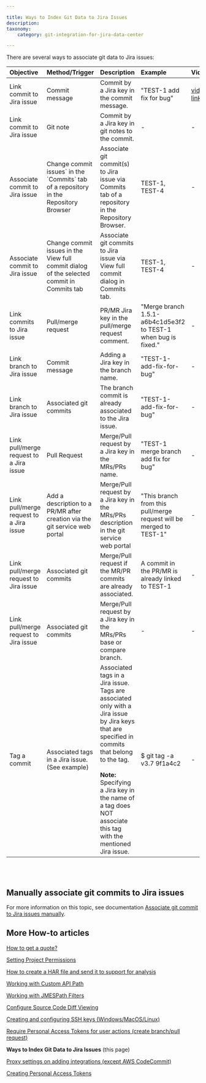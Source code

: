 ```yaml
---

title: Ways to Index Git Data to Jira Issues
description:
taxonomy:
    category: git-integration-for-jira-data-center

---
```


There are several ways to associate git data to Jira issues:

| Objective | Method/Trigger | Description | Example | Video |
| :--- | :--- | :--- | :--- | :--- |
| Link commit to Jira issue | Commit message | Commit by a Jira key in the commit message. | "TEST-1 add fix for bug" | [vid link](https://bigbrassband.wistia.com/medias/7kj43knu4m) |
| Link commit to Jira issue | Git note | Commit by a Jira key in git notes to the commit. | \-  | \-  |
| Associate commit to Jira issue | Change commit issues\` in the \`Commits\` tab of a repository in the Repository Browser | Associate git commit(s) to Jira issue via Commits tab of a repository in the Repository Browser. | TEST-1, TEST-4 | \-  |
| Associate commit to Jira issue | Change commit issues in the View full commit dialog of the selected commit in Commits tab | Associate git commits to Jira issue via View full commit dialog in Commits tab. | TEST-1, TEST-4 | \-  |
| Link commits to Jira issue | Pull/merge request | PR/MR Jira key in the pull/merge request comment. | "Merge branch 1.5.1-a6b4c1d5e3f2 to TEST-1 when bug is fixed." | \-  |
| Link branch to Jira issue | Commit message | Adding a Jira key in the branch name. | "TEST-1-add-fix-for-bug" | \-  |
| Link branch to Jira issue | Associated git commits | The branch commit is already associated to the Jira issue. | "TEST-1-add-fix-for-bug" | \-  |
| Link pull/merge request to a Jira issue | Pull Request | Merge/Pull request by a Jira key in the MRs/PRs name. | "TEST-1 merge branch add fix for bug" | \-  |
| Link pull/merge request to a Jira issue | Add a description to a PR/MR after creation via the git service web portal | Merge/Pull request by a Jira key in the MRs/PRs description in the git service web portal | "This branch from this pull/merge request will be merged to TEST-1" | \-  |
| Link pull/merge request to Jira issue | Associated git commits | Merge/Pull request if the MR/PR commits are already associated. | A commit in the PR/MR is already linked to TEST-1 | \-  |
| Link pull/merge request to Jira issue | Associated git commits | Merge/Pull request by a Jira key in the MRs/PRs base or compare branch. | \-  | \-  |
| Tag a commit | Associated tags in a Jira issue. (See example) | Associated tags in a Jira issue.  <br>Tags are associated only with a Jira issue by Jira keys that are specified in commits that belong to the tag.<br><br>**Note:** Specifying a Jira key in the name of a tag does NOT associate this tag with the mentioned Jira issue. | $ git tag -a v3.7 9f1a4c2 | \-  |

<br>
<br>

## Manually associate git commits to Jira issues

For more information on this topic, see documentation [Associate git commit to Jira issues manually](/git-integration-for-jira-data-center/linking-git-commits-to-jira-issues-gij-self-managed).

## More How-to articles

[How to get a quote?](/git-integration-for-jira-data-center/how-to-get-a-quote-gij-self-managed/)

[Setting Project Permissions](/git-integration-for-jira-data-center/Setting-Project-Permissions-gij-self-managed)

[How to create a HAR file and send it to support for analysis](/git-integration-for-jira-data-center/how-to-create-a-har-file-and-send-it-to-support-for-analysis-gij-self-managed/)

[Working with Custom API Path](/git-integration-for-jira-data-center/Working-with-Custom-API-Path-gij-self-managed)

[Working with JMESPath Filters](/git-integration-for-jira-data-center/Working-with-JMESPath-Filters-gij-self-managed)

[Configure Source Code Diff Viewing](/git-integration-for-jira-data-center/configure-source-code-diff-viewing-gij-self-managed)

[Creating and configuring SSH keys (Windows/MacOS/Linux)](/git-integration-for-jira-data-center/creating-and-configuring-ssh-keys-windows-macos-linux-gij-self-managed)

[Require Personal Access Tokens for user actions (create branch/pull request)](/git-integration-for-jira-data-center/Require-Personal-Access-Tokens-for-user-actions-(create-branch-pull-request)-gij-self-managed)

**Ways to Index Git Data to Jira Issues** (this page)

[Proxy settings on adding integrations (except AWS CodeCommit)](/git-integration-for-jira-data-center/Proxy-settings-on-adding-integrations-(except-AWS-CodeCommit)-gij-self-managed)

[Creating Personal Access Tokens](/git-integration-for-jira-data-center/Creating-Personal-Access-Tokens-gij-self-managed)

